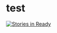 # test

[![Stories in Ready](https://badge.waffle.io/ph-waffle-test/test.png?label=ready&title=Ready)](http://waffle.io/ph-waffle-test/test)
